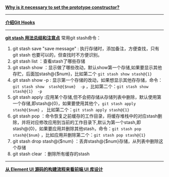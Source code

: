 **[Why is it necessary to set the prototype constructor?](https://stackoverflow.com/questions/8453887/why-is-it-necessary-to-set-the-prototype-constructor#)**

---

**[介绍Git Hooks](https://zhuanlan.zhihu.com/p/115224711)**

---

**[git stash 用法总结和注意点](https://www.cnblogs.com/zndxall/archive/2018/09/04/9586088.html)**
常用git stash命令：
1. git stash save "save message"  : 执行存储时，添加备注，方便查找，只有git stash 也要可以的，但查找时不方便识别。
2. git stash list  ：查看stash了哪些存储
3. git stash show ：显示做了哪些改动，默认show第一个存储,如果要显示其他存贮，后面加stash@{$num}，比如第二个 `git stash show stash@{1}`
4. git stash show -p : 显示第一个存储的改动，如果想显示其他存存储，命令：`git stash show  stash@{$num}  -p` ，比如第二个：`git stash show  stash@{1}  -p`
5. git stash apply :应用某个存储,但不会把存储从存储列表中删除，默认使用第一个存储,即stash@{0}，如果要使用其他个，`git stash apply stash@{$num}` ， 比如第二个：`git stash apply stash@{1}`
6. git stash pop ：命令恢复之前缓存的工作目录，将缓存堆栈中的对应stash删除，并将对应修改应用到当前的工作目录下,默认为第一个stash,即stash@{0}，如果要应用并删除其他stash，命令：`git stash pop stash@{$num}` ，比如应用并删除第二个：`git stash pop stash@{1}`
7. git stash drop stash@{$num} ：丢弃stash@{$num}存储，从列表中删除这个存储
8. git stash clear ：删除所有缓存的stash

---

**[从 Element UI 源码的构建流程来看前端 UI 库设计](https://juejin.im/post/5ef173c051882565bf507c2d)**
